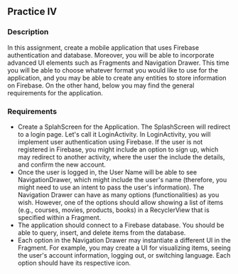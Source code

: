 ## Practice IV
### Description
In this assignment, create a mobile application that uses Firebase authentication and database. Moreover, you will be able to incorporate advanced UI elements such as Fragments and Navigation Drawer. This time you will be able to choose whatever format you would like to use for the application, and you may be able to create any entities to store information on Firebase. On the other hand, below you may find the general requirements for the application.

### Requirements
 + Create a SplahScreen for the Application. The SplashScreen will redirect to a login page. Let's call it LoginActivity. In LoginActivity, you will implement user authentication using Firebase. If the user is not registered in Firebase, you might include an option to sign up, which may redirect to another activity, where the user the include the details, and confirm the new account.
 + Once the user is logged in, the User Name will be able to see NavigationDrawer, which might include the user's name (therefore, you might need to use an intent to pass the user's information). The Navigation Drawer can have as many options (functionalities) as you wish. However, one of the options should allow showing a list of items (e.g., courses, movies, products, books) in a RecyclerView that is specified within a Fragment.
 + The application should connect to a Firebase database. You should be able to query, insert, and delete items from the database.
 + Each option in the Navigation Drawer may instantiate a different UI in the Fragment. For example, you may create a UI for visualizing items, seeing the user's account information, logging out, or switching language. Each option should have its respective icon.
